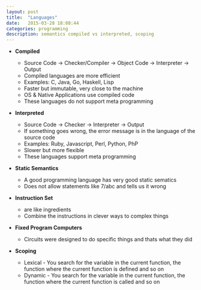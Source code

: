 ```yaml
---
layout: post
title:  "Languages"
date:   2015-03-28 18:08:44
categories: programming
description: semantics compiled vs interpreted, scoping
---
```


* __Compiled__
  * Source Code -> Checker/Compiler -> Object Code -> Interpreter -> Output
  * Compiled languages are more efficient
  * Examples: C, Java, Go, Haskell, Lisp
  * Faster but immutable, very close to the machine
  * OS & Native Applications use compiled code
  * These languages do not support meta programming

* __Interpreted__
  * Source Code -> Checker -> Interpreter -> Output
  * If something goes wrong, the error message is in the language of the source code
  * Examples: Ruby, Javascript, Perl, Python, PhP
  * Slower but more flexible
  * These languages support meta programming

* __Static Semantics__
  * A good programming language has very good static sematics
  * Does not allow statements like 7/abc and tells us it wrong

* __Instruction Set__
  * are like ingredients
  * Combine the instructions in clever ways to complex things

* __Fixed Program Computers__
  * Circuits were designed to do specific things and thats what they did

* __Scoping__
  * Lexical - You search for the variable in the current function, the function where the current function is defined and so on
  * Dynamic - You search for the variable in the current function, the function where the current function is called and so on